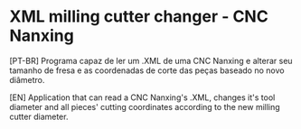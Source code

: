 # XML milling cutter changer - CNC Nanxing
[PT-BR] Programa capaz de ler um .XML de uma CNC Nanxing e alterar seu tamanho de fresa e as coordenadas de corte das peças baseado no novo diâmetro.

[EN] Application that can read a CNC Nanxing's .XML, changes it's tool diameter and all pieces' cutting coordinates according to the new milling cutter diameter.

